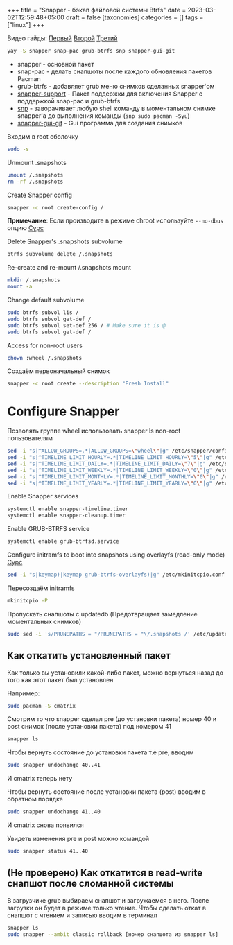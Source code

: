 +++
title = "Snapper - бэкап файловой системы Btrfs"
date = 2023-03-02T12:59:48+05:00
draft = false
[taxonomies]
categories = []
tags = ["linux"]
+++

Видео гайды:
[Первый](https://www.youtube.com/watch?v=Xynotc9BKe8&t=927s)
[Второй](https://www.youtube.com/watch?v=sm_fuBeaOqE)
[Третий](https://www.youtube.com/watch?v=_97JOyC1o2o)

```bash
yay -S snapper snap-pac grub-btrfs snp snapper-gui-git
```

- snapper - основной пакет
- snap-pac - делать снапшоты после каждого обновления пакетов Pacman
- grub-btrfs - добавляет grub меню снимков сделанных snapper'ом
- [snapper-support](https://aur.archlinux.org/packages/snapper-support) - Пакет поддержки для включения Snapper с поддержкой snap-pac и grub-btrfs
- [snp](https://aur.archlinux.org/packages/snp) - заворачивает любую shell команду в моментальном снимке snapper'а до выполнения команды (`snp sudo pacman -Syu`)
- [snapper-gui-git](https://aur.archlinux.org/packages/snapper-gui-git/) - Gui программа для создания снимков

Входим в root оболочку

```bash
sudo -s
```

Unmount .snapshots

```bash
umount /.snapshots
rm -rf /.snapshots
```

Create Snapper config

```bash
snapper -c root create-config /
```

**Примечание**: Если производите в режиме chroot используйте `--no-dbus` опцию
[Сурс](https://github.com/openSUSE/snapper/issues/537)

Delete Snapper's .snapshots subvolume

```bash
btrfs subvolume delete /.snapshots
```

Re-create and re-mount /.snapshots mount

```bash
mkdir /.snapshots
mount -a
```

Change default subvolume

```bash
sudo btrfs subvol lis /
sudo btrfs subvol get-def /
sudo btrfs subvol set-def 256 / # Make sure it is @
sudo btrfs subvol get-def /
```

Access for non-root users

```bash
chown :wheel /.snapshots
```

Создаём первоначальный снимок

```bash
snapper -c root create --description "Fresh Install"
```

# Configure Snapper

Позволять группе wheel использовать snapper ls non-root пользователям

```bash
sed -i "s|^ALLOW_GROUPS=.*|ALLOW_GROUPS=\"wheel\"|g" /etc/snapper/configs/root
sed -i "s|^TIMELINE_LIMIT_HOURLY=.*|TIMELINE_LIMIT_HOURLY=\"5\"|g" /etc/snapper/configs/root
sed -i "s|^TIMELINE_LIMIT_DAILY=.*|TIMELINE_LIMIT_DAILY=\"7\"|g" /etc/snapper/configs/root
sed -i "s|^TIMELINE_LIMIT_WEEKLY=.*|TIMELINE_LIMIT_WEEKLY=\"0\"|g" /etc/snapper/configs/root
sed -i "s|^TIMELINE_LIMIT_MONTHLY=.*|TIMELINE_LIMIT_MONTHLY=\"0\"|g" /etc/snapper/configs/root
sed -i "s|^TIMELINE_LIMIT_YEARLY=.*|TIMELINE_LIMIT_YEARLY=\"0\"|g" /etc/snapper/configs/root
```

Enable Snapper services

```bash
systemctl enable snapper-timeline.timer
systemctl enable snapper-cleanup.timer
```

Enable GRUB-BTRFS service

```bash
systemctl enable grub-btrfsd.service
```

Configure initramfs to boot into snapshots using overlayfs (read-only mode)
[Сурс](https://github.com/Antynea/grub-btrfs/blob/master/initramfs/readme.md)

```bash
sed -i "s|keymap)|keymap grub-btrfs-overlayfs)|g" /etc/mkinitcpio.conf
```

Пересоздаём initramfs

```bash
mkinitcpio -P
```

Пропускать снапшоты с updatedb (Предотвращает замедление моментальных снимков)

```bash
sudo sed -i 's/PRUNEPATHS = "/PRUNEPATHS = "\/.snapshots /' /etc/updatedb.conf
```

## Как откатить установленный пакет

Как только вы установили какой-либо пакет, можно вернуться назад до того как этот пакет был установлен

Например:

```bash
sudo pacman -S cmatrix
```

Смотрим то что snapper сделал pre (до установки пакета) номер 40 и post снимок (после установки пакета) под номером 41

```bash
snapper ls
```

Чтобы вернуть состояние до установки пакета т.е pre, вводим

```bash
sudo snapper undochange 40..41
```

И cmatrix теперь нету

Чтобы вернуть состояние после установки пакета (post) вводим в обратном порядке

```bash
sudo snapper undochange 41..40
```

И cmatrix снова появился

Увидеть изменения pre и post можно командой

```bash
sudo snapper status 41..40
```

## (Не проверено) Как откатится в read-write снапшот после сломанной системы

В загрузчике grub выбираем снапшот и загружаемся в него. После загрузки он будет в режиме только чтение. Чтобы сделать откат в снапшот с чтением и записью вводим в терминал

```bash
snapper ls
sudo snapper --ambit classic rollback [номер снапшота из snapper ls]
```
